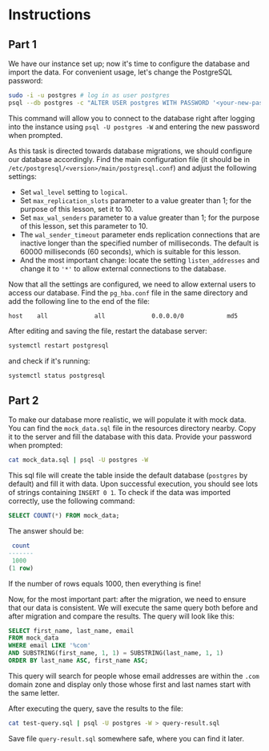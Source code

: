 # Instructions

## Part 1

We have our instance set up; now it's time to configure the database and import the data. For convenient usage, let's change the PostgreSQL password:

```bash
sudo -i -u postgres # log in as user postgres
psql --db postgres -c "ALTER USER postgres WITH PASSWORD '<your-new-password>'"
```

This command will allow you to connect to the database right after logging into the instance using `psql -U postgres -W` and entering the new password when prompted.

As this task is directed towards database migrations, we should configure our database accordingly. Find the main configuration file (it should be in `/etc/postgresql/<version>/main/postgresql.conf`) and adjust the following settings:

- Set `wal_level` setting to `logical`.
- Set `max_replication_slots` parameter to a value greater than 1; for the purpose of this lesson, set it to 10.
- Set `max_wal_senders` parameter to a value greater than 1; for the purpose of this lesson, set this parameter to 10.
- The `wal_sender_timeout` parameter ends replication connections that are inactive longer than the specified number of milliseconds. The default is 60000 milliseconds (60 seconds), which is suitable for this lesson.
- And the most important change: locate the setting `listen_addresses` and change it to `'*'` to allow external connections to the database.

Now that all the settings are configured, we need to allow external users to access our database. Find the `pg_hba.conf` file in the same directory and add the following line to the end of the file:

```text
host    all             all             0.0.0.0/0            md5
```

After editing and saving the file, restart the database server:

```bash
systemctl restart postgresql
```

and check if it's running:

```bash
systemctl status postgresql
```

## Part 2

To make our database more realistic, we will populate it with mock data. You can find the `mock_data.sql` file in the resources directory nearby. Copy it to the server and fill the database with this data. Provide your password when prompted:

```bash
cat mock_data.sql | psql -U postgres -W
```

This sql file will create the table inside the default database (`postgres` by default) and fill it with data. Upon successful execution, you should see lots of strings containing `INSERT 0 1`. To check if the data was imported correctly, use the following command:

```sql
SELECT COUNT(*) FROM mock_data;
```

The answer should be:

```sql
 count
-------
 1000
(1 row)
```

If the number of rows equals 1000, then everything is fine!

Now, for the most important part: after the migration, we need to ensure that our data is consistent. We will execute the same query both before and after migration and compare the results. The query will look like this:

```sql
SELECT first_name, last_name, email
FROM mock_data
WHERE email LIKE '%com'
AND SUBSTRING(first_name, 1, 1) = SUBSTRING(last_name, 1, 1)
ORDER BY last_name ASC, first_name ASC;
```

This query will search for people whose email addresses are within the `.com` domain zone and display only those whose first and last names start with the same letter.

After executing the query, save the results to the file:

```bash
cat test-query.sql | psql -U postgres -W > query-result.sql
```

Save file `query-result.sql` somewhere safe, where you can find it later.
